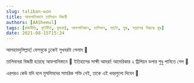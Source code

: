 ```yaml
---
slug: taliban-won
title: আফগানিস্তানে তালিবান বিজয়ী
authors: [AAShemul]
tags: [রাজনীতি, কূটনীতি, যুক্তরাষ্ট্র, আফগানিস্তান, তালিবান, ন্যাটো, যুদ্ধ, সন্ত্রাসের বিরুদ্ধে যুদ্ধ]
date: 2021-08-15T15:24
---
```


<head>
    <link rel="apple-touch-icon" sizes="57x57" href="/icon/apple-icon-57x57.png" />
    <link rel="apple-touch-icon" sizes="60x60" href="/icon/apple-icon-60x60.png" />
    <link rel="apple-touch-icon" sizes="72x72" href="/icon/apple-icon-72x72.png" />
    <link rel="apple-touch-icon" sizes="76x76" href="/icon/apple-icon-76x76.png" />
    <link rel="apple-touch-icon" sizes="114x114" href="/icon/apple-icon-114x114.png" />
    <link rel="apple-touch-icon" sizes="120x120" href="/icon/apple-icon-120x120.png" />
    <link rel="apple-touch-icon" sizes="144x144" href="/icon/apple-icon-144x144.png" />
    <link rel="apple-touch-icon" sizes="152x152" href="/icon/apple-icon-152x152.png" />
    <link rel="apple-touch-icon" sizes="180x180" href="/icon/apple-icon-180x180.png" />
    <link rel="icon" type="image/png" sizes="192x192"  href="/icon/android-icon-192x192.png" />
    <link rel="icon" type="image/png" sizes="32x32" href="/icon/favicon-32x32.png" />
    <link rel="icon" type="image/png" sizes="96x96" href="/icon/favicon-96x96.png" />
    <link rel="icon" type="image/png" sizes="16x16" href="/icon/favicon-16x16.png" />
    <link rel="manifest" href="/manifest.json" />
    <meta name="msapplication-TileColor" content="#ffffff" />
    <meta name="msapplication-TileImage" content="/icon/ms-icon-144x144.png" />
</head>

আলহামদুলিল্লাহ্! ফেসবুকে ঢুকেই সুখবরটা পেলাম 🤩

তালিবানরা বিজয়ী হয়েছে আফগানিস্তানে 🥳 ইতিহাসের সাক্ষী আমরা! আমেরিকার ২ ট্রিলিয়ন ডলার শুধু পানিতে গেল 🤣
<!--truncate-->

এরপরও কেউ যদি বলে মুসলিমদের সামরিক শক্তি নেই, তাকে এই খবরগুলো দিবেন 🥴
